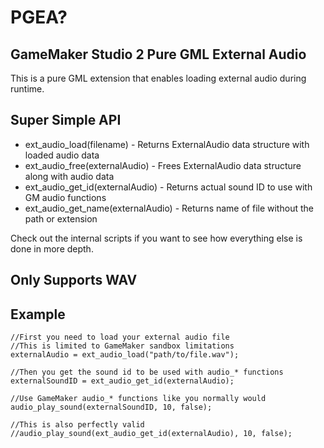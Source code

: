 # PGEA?
## GameMaker Studio 2 Pure GML External Audio
This is a pure GML extension that enables loading external audio during runtime.

## Super Simple API
- ext_audio_load(filename) - Returns ExternalAudio data structure with loaded audio data
- ext_audio_free(externalAudio) - Frees ExternalAudio data structure along with audio data
- ext_audio_get_id(externalAudio) - Returns actual sound ID to use with GM audio functions
- ext_audio_get_name(externalAudio)	- Returns name of file without the path or extension

Check out the internal scripts if you want to see how everything else is done in more depth.

## Only Supports WAV


## Example
```
//First you need to load your external audio file
//This is limited to GameMaker sandbox limitations 
externalAudio = ext_audio_load("path/to/file.wav");

//Then you get the sound id to be used with audio_* functions
externalSoundID = ext_audio_get_id(externalAudio);

//Use GameMaker audio_* functions like you normally would
audio_play_sound(externalSoundID, 10, false);

//This is also perfectly valid
//audio_play_sound(ext_audio_get_id(externalAudio), 10, false);
```

